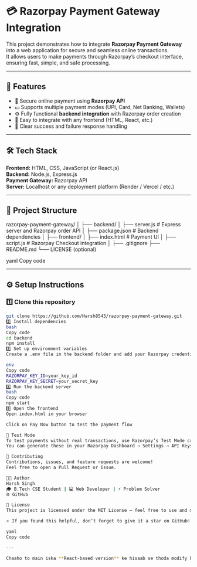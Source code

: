 # 💳 Razorpay Payment Gateway Integration

This project demonstrates how to integrate **Razorpay Payment Gateway** into a web application for secure and seamless online transactions.  
It allows users to make payments through Razorpay’s checkout interface, ensuring fast, simple, and safe processing.

---

## 🚀 Features

- 🔐 Secure online payment using **Razorpay API**
- 💵 Supports multiple payment modes (UPI, Card, Net Banking, Wallets)
- ⚙️ Fully functional **backend integration** with Razorpay order creation
- 🧩 Easy to integrate with any frontend (HTML, React, etc.)
- 📜 Clear success and failure response handling

---

## 🛠️ Tech Stack

**Frontend:** HTML, CSS, JavaScript (or React.js)  
**Backend:** Node.js, Express.js  
**Payment Gateway:** Razorpay API  
**Server:** Localhost or any deployment platform (Render / Vercel / etc.)

---

## 📂 Project Structure

razorpay-payment-gateway/
│
├── backend/
│ ├── server.js # Express server and Razorpay order API
│ ├── package.json # Backend dependencies
│
├── frontend/
│ ├── index.html # Payment UI
│ ├── script.js # Razorpay Checkout integration
│
├── .gitignore
├── README.md
└── LICENSE (optional)

yaml
Copy code

---

## ⚙️ Setup Instructions

### 1️⃣ Clone this repository
```bash
git clone https://github.com/Harsh8543/razorpay-payment-gateway.git
2️⃣ Install dependencies
bash
Copy code
cd backend
npm install
3️⃣ Set up environment variables
Create a .env file in the backend folder and add your Razorpay credentials:

env
Copy code
RAZORPAY_KEY_ID=your_key_id
RAZORPAY_KEY_SECRET=your_secret_key
4️⃣ Run the backend server
bash
Copy code
npm start
5️⃣ Open the frontend
Open index.html in your browser

Click on Pay Now button to test the payment flow

🧪 Test Mode
To test payments without real transactions, use Razorpay’s Test Mode credentials.
You can generate these in your Razorpay Dashboard → Settings → API Keys.

🤝 Contributing
Contributions, issues, and feature requests are welcome!
Feel free to open a Pull Request or Issue.

🧑‍💻 Author
Harsh Singh
🎓 B.Tech CSE Student | 💻 Web Developer | ⚡ Problem Solver
🌐 GitHub

📜 License
This project is licensed under the MIT License – feel free to use and modify it.

⭐ If you found this helpful, don’t forget to give it a star on GitHub!

yaml
Copy code

---

Chaaho to main iska **React-based version** ke hisaab se thoda modify karke likh du (jaise frontend
